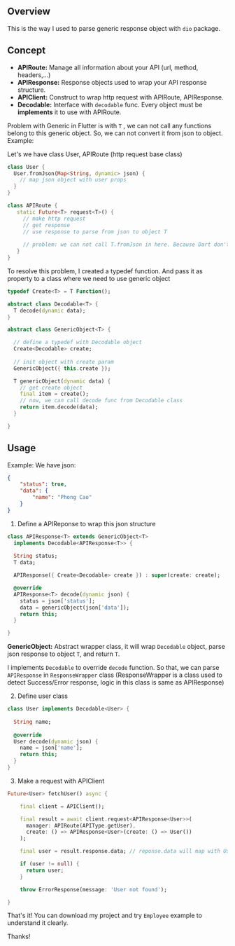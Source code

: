  ## Overview

This is the way I used to parse generic response object with `dio` package. 

## Concept

- **APIRoute:** Manage all information about your API (url, method, headers,...)
- **APIResponse:** Response objects used to wrap your API response structure.
- **APIClient:** Construct to wrap http request with APIRoute, APIResponse.
- **Decodable:** Interface with `decodable` func. Every object must be **implements** it to use with APIRoute.

Problem with Generic in Flutter is with `T` , we can not call any functions belong to this generic object. So, we can not convert it from json to object. Example:

Let's we have class User, APIRoute (http request base class)

```dart
class User {
  User.fromJson(Map<String, dynamic> json) {
    // map json object with user props
  }
}

class APIRoute {
   static Future<T> request<T>() {
     // make http request
     // get response
     // use response to parse from json to object T
     
     // problem: we can not call T.fromJson in here. Because Dart don't know what exactly is T object.
   }
}
```

To resolve this problem, I created a typedef function. And pass it as property to a class where we need to use generic object

```dart
typedef Create<T> = T Function();
```

```dart
abstract class Decodable<T> {
  T decode(dynamic data);
}

abstract class GenericObject<T> {

  // define a typedef with Decodable object
  Create<Decodable> create;
	
  // init object with create param
  GenericObject({ this.create });

  T genericObject(dynamic data) {
    // get create object
    final item = create();
    // now, we can call decode func from Decodable class
    return item.decode(data);
  }

}
```



## Usage

Example: We have json: 

```json
{
	"status": true,
	"data": {
		"name": "Phong Cao"
	}
}
```

1. Define a APIReponse to wrap this json structure

```dart
class APIResponse<T> extends GenericObject<T> 
  implements Decodable<APIResponse<T>> {
  
  String status;
  T data;

  APIResponse({ Create<Decodable> create }) : super(create: create);

  @override
  APIResponse<T> decode(dynamic json) {
    status = json['status'];
    data = genericObject(json['data']);
    return this;
  }

}
```

**GenericObject:** Abstract wrapper class, it will wrap `Decodable` object, parse json response to object `T`, and return `T`.

I implements `Decodable` to override `decode` function. So that, we can parse `APIResponse` in `ResponseWrapper` class (ResponseWrapper is a class used to detect Success/Error response, logic in this class is same as APIResponse)

2. Define user class

```dart
class User implements Decodable<User> {
  
  String name;
  
  @override
  User decode(dynamic json) {
    name = json['name'];
    return this;
  }
}
```

3. Make a request with APIClient

```dart
Future<User> fetchUser() async {

    final client = APIClient();

    final result = await client.request<APIResponse<User>>(
      manager: APIRoute(APIType.getUser), 
      create: () => APIResponse<User>(create: () => User())
    );

    final user = result.response.data; // reponse.data will map with User

    if (user != null) {
      return user;
    }

    throw ErrorResponse(message: 'User not found');

}
```

That's it! You can download my project and try `Employee` example to understand it clearly. 

Thanks!
